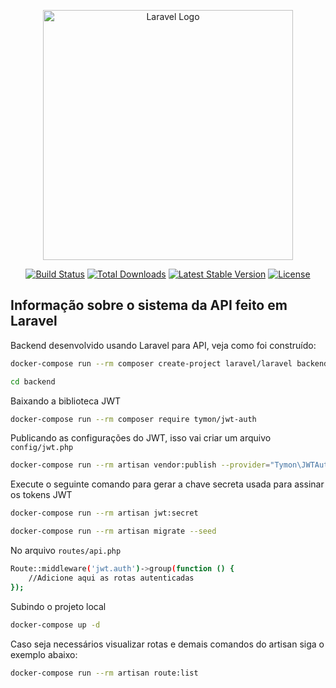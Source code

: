 <p align="center"><a href="https://laravel.com" target="_blank"><img src="https://raw.githubusercontent.com/laravel/art/master/logo-lockup/5%20SVG/2%20CMYK/1%20Full%20Color/laravel-logolockup-cmyk-red.svg" width="400" alt="Laravel Logo"></a></p>

<p align="center">
<a href="https://github.com/laravel/framework/actions"><img src="https://github.com/laravel/framework/workflows/tests/badge.svg" alt="Build Status"></a>
<a href="https://packagist.org/packages/laravel/framework"><img src="https://img.shields.io/packagist/dt/laravel/framework" alt="Total Downloads"></a>
<a href="https://packagist.org/packages/laravel/framework"><img src="https://img.shields.io/packagist/v/laravel/framework" alt="Latest Stable Version"></a>
<a href="https://packagist.org/packages/laravel/framework"><img src="https://img.shields.io/packagist/l/laravel/framework" alt="License"></a>
</p>

## Informação sobre o sistema da API feito em Laravel

Backend desenvolvido usando Laravel para API, veja como foi construído:

```bash
docker-compose run --rm composer create-project laravel/laravel backend
```
```bash
cd backend
```
Baixando a biblioteca JWT
```bash
docker-compose run --rm composer require tymon/jwt-auth
```
Publicando as configurações do JWT, isso vai criar um arquivo `config/jwt.php`
```bash
docker-compose run --rm artisan vendor:publish --provider="Tymon\JWTAuth\Providers\LaravelServiceProvider"
```
Execute o seguinte comando para gerar a chave secreta usada para assinar os tokens JWT
```bash
docker-compose run --rm artisan jwt:secret
```
```bash
docker-compose run --rm artisan migrate --seed
```
No arquivo `routes/api.php`
```bash
Route::middleware('jwt.auth')->group(function () {    
    //Adicione aqui as rotas autenticadas
});
```
Subindo o projeto local
```bash
docker-compose up -d
```
Caso seja necessários visualizar rotas e demais comandos do artisan siga o exemplo abaixo:
```bash
docker-compose run --rm artisan route:list
```